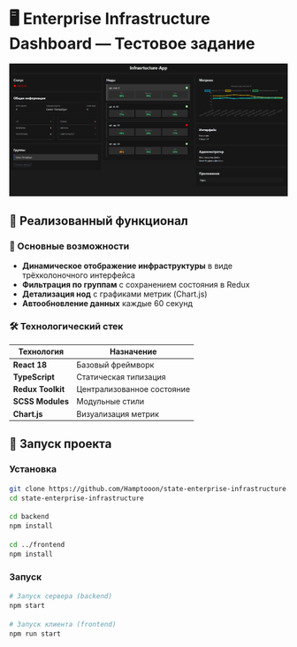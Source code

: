 # 🖥 Enterprise Infrastructure Dashboard — Тестовое задание

<img src="readmeImg/preview1.png" alt="Скриншот панели" width="800"/>

## 🌟 Реализованный функционал

### 🧩 Основные возможности

-   **Динамическое отображение инфраструктуры** в виде трёхколоночного интерфейса
-   **Фильтрация по группам** с сохранением состояния в Redux
-   **Детализация нод** с графиками метрик (Chart.js)
-   **Автообновление данных** каждые 60 секунд

### 🛠 Технологический стек

| Технология        | Назначение                 |
| ----------------- | -------------------------- |
| **React 18**      | Базовый фреймворк          |
| **TypeScript**    | Статическая типизация      |
| **Redux Toolkit** | Централизованное состояние |
| **SCSS Modules**  | Модульные стили            |
| **Chart.js**      | Визуализация метрик        |

## 🚀 Запуск проекта

### Установка

```bash
git clone https://github.com/Hamptooon/state-enterprise-infrastructure.git
cd state-enterprise-infrastructure

cd backend
npm install

cd ../frontend
npm install
```

### Запуск

```bash
# Запуск сервера (backend)
npm start

# Запуск клиента (frontend)
npm run start
```
